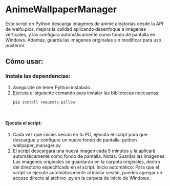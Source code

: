 # AnimeWallpaperManager

Este script en Python descarga imágenes de anime aleatorias desde la API de waifu.pics, mejora la calidad aplicando desenfoque a imágenes verticales, y las configura automáticamente como fondo de pantalla en Windows. Además, guarda las imágenes originales sin modificar para uso posterior.

## Cómo usar:

### Instala las dependencias:
1. Asegúrate de tener Python instalado.
2. Ejecuta el siguiente comando para instalar las bibliotecas necesarias:
   ```bash
   pip install requests pillow

 
#### Ejecuta el script:
1. Cada vez que inicies sesión en tu PC, ejecuta el script para que descargue y configure un nuevo fondo de pantalla:
python wallpaper_manager.py
2. El script descargará una nueva imagen cada 5 minutos y la aplicará automáticamente como fondo de pantalla.
Notas:
Guardar las imágenes: Las imágenes originales se guardarán en la carpeta originales, dentro del directorio especificado en el script.
Inicio automático: Para que el script se ejecute automáticamente al iniciar sesión, puedes agregar un acceso directo al archivo .py en la carpeta de inicio de Windows.
